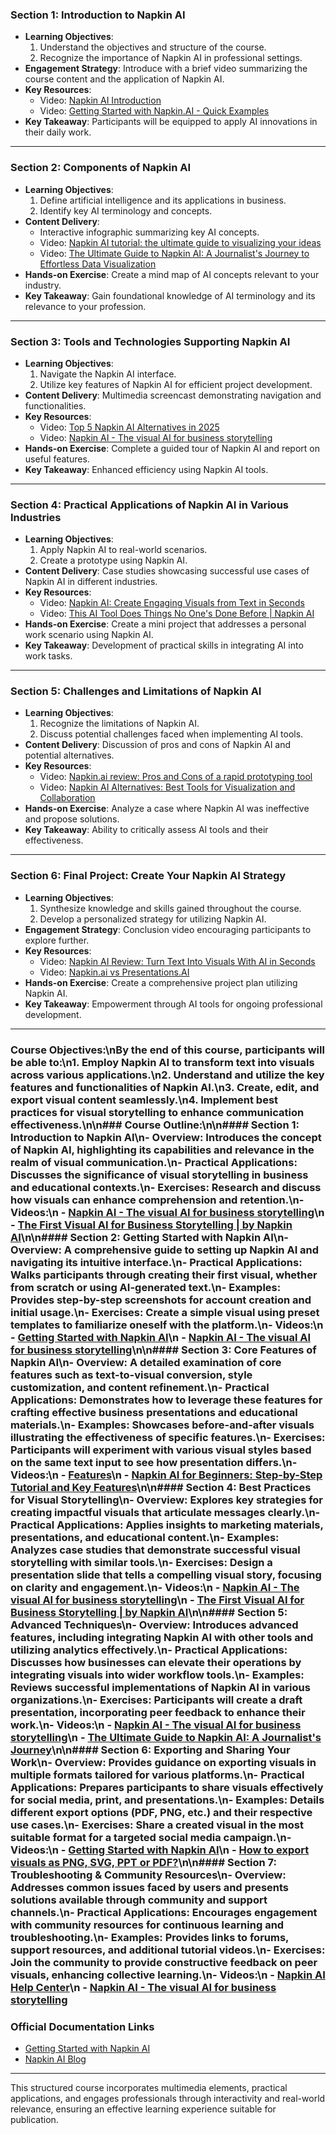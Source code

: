 ### Section 1: Introduction to Napkin AI
- **Learning Objectives**: 
  1. Understand the objectives and structure of the course.
  2. Recognize the importance of Napkin AI in professional settings.
- **Engagement Strategy**: Introduce with a brief video summarizing the course content and the application of Napkin AI.
- **Key Resources**: 
  - Video: [Napkin AI Introduction](https://www.youtube.com/@napkin_ai)
  - Video: [Getting Started with Napkin.AI - Quick Examples](https://www.youtube.com/watch?v=m3s7aUXUkXc)
- **Key Takeaway**: Participants will be equipped to apply AI innovations in their daily work.

---

### Section 2: Components of Napkin AI
- **Learning Objectives**: 
  1. Define artificial intelligence and its applications in business.
  2. Identify key AI terminology and concepts.
- **Content Delivery**: 
  - Interactive infographic summarizing key AI concepts.
  - Video: [Napkin AI tutorial: the ultimate guide to visualizing your ideas](https://habr.com/en/articles/861234/)
  - Video: [The Ultimate Guide to Napkin AI: A Journalist's Journey to Effortless Data Visualization](https://medium.com/@Global_voice_reports./the-ultimate-guide-to-napkin-ai-a-journalists-journey-to-effortless-data-visualization-d68752013c40)
- **Hands-on Exercise**: Create a mind map of AI concepts relevant to your industry.
- **Key Takeaway**: Gain foundational knowledge of AI terminology and its relevance to your profession.

---

### Section 3: Tools and Technologies Supporting Napkin AI
- **Learning Objectives**: 
  1. Navigate the Napkin AI interface.
  2. Utilize key features of Napkin AI for efficient project development.
- **Content Delivery**: Multimedia screencast demonstrating navigation and functionalities.
- **Key Resources**: 
  - Video: [Top 5 Napkin AI Alternatives in 2025](https://slidespeak.co/blog/2025/04/03/top-5-napkin-ai-alternatives-in-2025/)
  - Video: [Napkin AI - The visual AI for business storytelling](https://www.napkin.ai/)
- **Hands-on Exercise**: Complete a guided tour of Napkin AI and report on useful features.
- **Key Takeaway**: Enhanced efficiency using Napkin AI tools.

---

### Section 4: Practical Applications of Napkin AI in Various Industries
- **Learning Objectives**: 
  1. Apply Napkin AI to real-world scenarios.
  2. Create a prototype using Napkin AI.
- **Content Delivery**: Case studies showcasing successful use cases of Napkin AI in different industries.
- **Key Resources**: 
  - Video: [Napkin AI: Create Engaging Visuals from Text in Seconds](https://medium.com/data-science-perspective/napkin-ai-create-engaging-visuals-from-text-in-seconds-a84e017dad87)
  - Video: [This AI Tool Does Things No One's Done Before | Napkin AI](https://www.youtube.com/watch?v=_wX8ybF1TTQ)
- **Hands-on Exercise**: Create a mini project that addresses a personal work scenario using Napkin AI.
- **Key Takeaway**: Development of practical skills in integrating AI into work tasks.

---

### Section 5: Challenges and Limitations of Napkin AI
- **Learning Objectives**: 
  1. Recognize the limitations of Napkin AI.
  2. Discuss potential challenges faced when implementing AI tools.
- **Content Delivery**: Discussion of pros and cons of Napkin AI and potential alternatives.
- **Key Resources**: 
  - Video: [Napkin.ai review: Pros and Cons of a rapid prototyping tool](https://www.linkedin.com/posts/gdinesh_tried-napkinai-here-is-my-personal-feedback-activity-7326037302265192448-1mtg)
  - Video: [Napkin AI Alternatives: Best Tools for Visualization and Collaboration](https://shadhinlab.com/napkin-ai-alternatives/)
- **Hands-on Exercise**: Analyze a case where Napkin AI was ineffective and propose solutions.
- **Key Takeaway**: Ability to critically assess AI tools and their effectiveness.

---

### Section 6: Final Project: Create Your Napkin AI Strategy
- **Learning Objectives**: 
  1. Synthesize knowledge and skills gained throughout the course.
  2. Develop a personalized strategy for utilizing Napkin AI.
- **Engagement Strategy**: Conclusion video encouraging participants to explore further.
- **Key Resources**: 
  - Video: [Napkin AI Review: Turn Text Into Visuals With AI in Seconds](https://freshvanroot.com/blog/text-to-visuals-ai-napkin/)
  - Video: [Napkin.ai vs Presentations.AI](https://www.presentations.ai/compare/napkin)
- **Hands-on Exercise**: Create a comprehensive project plan utilizing Napkin AI.
- **Key Takeaway**: Empowerment through AI tools for ongoing professional development.

---
### Course Objectives:\nBy the end of this course, participants will be able to:\n1. Employ Napkin AI to transform text into visuals across various applications.\n2. Understand and utilize the key features and functionalities of Napkin AI.\n3. Create, edit, and export visual content seamlessly.\n4. Implement best practices for visual storytelling to enhance communication effectiveness.\n\n### Course Outline:\n\n#### Section 1: Introduction to Napkin AI\n- **Overview**: Introduces the concept of Napkin AI, highlighting its capabilities and relevance in the realm of visual communication.\n- **Practical Applications**: Discusses the significance of visual storytelling in business and educational contexts.\n- **Exercises**: Research and discuss how visuals can enhance comprehension and retention.\n- **Videos**:\n  - [Napkin AI - The visual AI for business storytelling](https://www.napkin.ai/)\n  - [The First Visual AI for Business Storytelling | by Napkin AI](https://medium.com/@napkin_ai/introducing-napkin-ai-the-first-visual-ai-for-business-storytelling-03a4a5f5593e)\n\n#### Section 2: Getting Started with Napkin AI\n- **Overview**: A comprehensive guide to setting up Napkin AI and navigating its intuitive interface.\n- **Practical Applications**: Walks participants through creating their first visual, whether from scratch or using AI-generated text.\n- **Examples**: Provides step-by-step screenshots for account creation and initial usage.\n- **Exercises**: Create a simple visual using preset templates to familiarize oneself with the platform.\n- **Videos**:\n  - [Getting Started with Napkin AI](https://help.napkin.ai/en/articles/9991710-getting-started-with-napkin-ai)\n  - [Napkin AI - The visual AI for business storytelling](https://www.napkin.ai/)\n\n#### Section 3: Core Features of Napkin AI\n- **Overview**: A detailed examination of core features such as text-to-visual conversion, style customization, and content refinement.\n- **Practical Applications**: Demonstrates how to leverage these features for crafting effective business presentations and educational materials.\n- **Examples**: Showcases before-and-after visuals illustrating the effectiveness of specific features.\n- **Exercises**: Participants will experiment with various visual styles based on the same text input to see how presentation differs.\n- **Videos**:\n  - [Features](https://help.napkin.ai/en/collections/10643465-features)\n  - [Napkin AI for Beginners: Step-by-Step Tutorial and Key Features](https://medium.com/@proflead/napkin-ai-for-beginners-step-by-step-tutorial-and-key-features-review-9e1e495d4c05)\n\n#### Section 4: Best Practices for Visual Storytelling\n- **Overview**: Explores key strategies for creating impactful visuals that articulate messages clearly.\n- **Practical Applications**: Applies insights to marketing materials, presentations, and educational content.\n- **Examples**: Analyzes case studies that demonstrate successful visual storytelling with similar tools.\n- **Exercises**: Design a presentation slide that tells a compelling visual story, focusing on clarity and engagement.\n- **Videos**:\n  - [Napkin AI - The visual AI for business storytelling](https://www.napkin.ai/)\n  - [The First Visual AI for Business Storytelling | by Napkin AI](https://medium.com/@napkin_ai/introducing-napkin-ai-the-first-visual-ai-for-business-storytelling-03a4a5f5593e)\n\n#### Section 5: Advanced Techniques\n- **Overview**: Introduces advanced features, including integrating Napkin AI with other tools and utilizing analytics effectively.\n- **Practical Applications**: Discusses how businesses can elevate their operations by integrating visuals into wider workflow tools.\n- **Examples**: Reviews successful implementations of Napkin AI in various organizations.\n- **Exercises**: Participants will create a draft presentation, incorporating peer feedback to enhance their work.\n- **Videos**:\n  - [Napkin AI - The visual AI for business storytelling](https://www.napkin.ai/)\n  - [The Ultimate Guide to Napkin AI: A Journalist's Journey](https://medium.com/@Global_voice_reports./the-ultimate-guide-to-napkin-ai-a-journalists-journey-to-effortless-data-visualization-d68752013c40)\n\n#### Section 6: Exporting and Sharing Your Work\n- **Overview**: Provides guidance on exporting visuals in multiple formats tailored for various platforms.\n- **Practical Applications**: Prepares participants to share visuals effectively for social media, print, and presentations.\n- **Examples**: Details different export options (PDF, PNG, etc.) and their respective use cases.\n- **Exercises**: Share a created visual in the most suitable format for a targeted social media campaign.\n- **Videos**:\n  - [Getting Started with Napkin AI](https://help.napkin.ai/en/articles/9991710-getting-started-with-napkin-ai)\n  - [How to export visuals as PNG, SVG, PPT or PDF?](https://help.napkin.ai/en/articles/9992013-how-to-export-visuals-as-png-svg-ppt-or-pdf)\n\n#### Section 7: Troubleshooting & Community Resources\n- **Overview**: Addresses common issues faced by users and presents solutions available through community and support channels.\n- **Practical Applications**: Encourages engagement with community resources for continuous learning and troubleshooting.\n- **Examples**: Provides links to forums, support resources, and additional tutorial videos.\n- **Exercises**: Join the community to provide constructive feedback on peer visuals, enhancing collective learning.\n- **Videos**:\n  - [Napkin AI Help Center](https://help.napkin.ai/en/)\n  - [Napkin AI - The visual AI for business storytelling](https://www.napkin.ai/)
### Official Documentation Links
- [Getting Started with Napkin AI](https://help.napkin.ai/en/articles/9991710-getting-started-with-napkin-ai)
- [Napkin AI Blog](https://www.napkin.ai/blog/)

---

This structured course incorporates multimedia elements, practical applications, and engages professionals through interactivity and real-world relevance, ensuring an effective learning experience suitable for publication.
